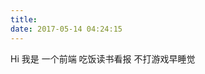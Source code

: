 ```yaml
---
title: 
date: 2017-05-14 04:24:15
---
```


<!-- i will, i do.
![i love you](http://os70o8m36.bkt.clouddn.com/love.PNG)
<center>me too</center> -->
Hi
我是
一个前端
吃饭读书看报
不打游戏早睡觉
